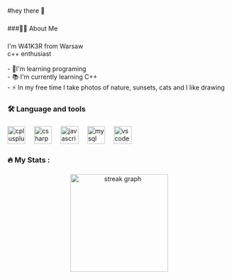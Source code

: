 



###
#hey there 👋
###
###
###👩‍💻  About Me
###


<p align="left">I'm W41K3R from Warsaw<br>
c++ enthusiast<br><br>
- 🔭I'm learning programing<br>- 📚 I'm currently learning C++<br>- ⚡ In my free time I take photos of nature, sunsets, cats and I like drawing</p>

###

<h3 align="left">🛠 Language and tools</h3>

###

<div align="left">
  <img src="https://cdn.jsdelivr.net/gh/devicons/devicon/icons/cplusplus/cplusplus-original.svg" height="40" alt="cplusplus logo"  />
  <img width="12" />
  <img src="https://cdn.jsdelivr.net/gh/devicons/devicon/icons/csharp/csharp-original.svg" height="40" alt="csharp logo"  />
  <img width="12" />
  <img src="https://cdn.jsdelivr.net/gh/devicons/devicon/icons/javascript/javascript-original.svg" height="40" alt="javascript logo"  />
  <img width="12" />
  <img src="https://cdn.jsdelivr.net/gh/devicons/devicon/icons/mysql/mysql-original.svg" height="40" alt="mysql logo"  />
  <img width="12" />
  <img src="https://cdn.jsdelivr.net/gh/devicons/devicon/icons/vscode/vscode-original.svg" height="40" alt="vscode logo"  />
</div>

###

<h3 align="left">🔥   My Stats :</h3>

###

<div align="center">
  <img src="https://streak-stats.demolab.com?user=w41k3r07&locale=en&mode=daily&theme=dark&hide_border=false&border_radius=5&order=3" height="220" alt="streak graph"  />
</div>

###


